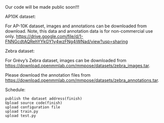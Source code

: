 Our code will be made public soon!!!

AP10K dataset:

For AP-10K dataset, images and annotations can be downloaded from download. Note, this data and annotation data is for non-commercial use only. https://drive.google.com/file/d/1-FNNGcdtAQRehYYkGY1y4wzFNg4iWNad/view?usp=sharing

Zebra dataset: 

For Grévy’s Zebra dataset, images can be downloaded from https://download.openmmlab.com/mmpose/datasets/zebra_images.tar.

Please download the annotation files from https://download.openmmlab.com/mmpose/datasets/zebra_annotations.tar.

Schedule:

    publish the dataset address(finish)
    Upload source code(finish)
    upload configuration file
    upload train.py
    upload test.py

